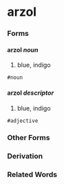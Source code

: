 arzol
=

### Forms

#### **arzol** _noun_

1. blue, indigo

`#noun`

#### **arzol** _descriptor_

1. blue, indigo

`#adjective`

### Other Forms

### Derivation

### Related Words
